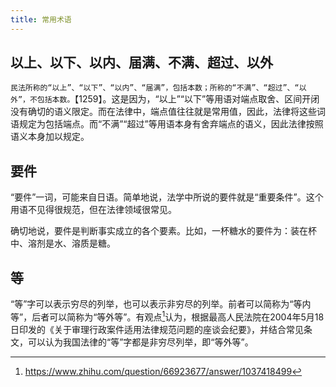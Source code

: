 ```yaml
---
title: 常用术语
---
```


## 以上、以下、以内、届满、不满、超过、以外

`民法所称的“以上”、“以下”、“以内”、“届满”，包括本数；所称的“不满”、“超过”、“以外”，不包括本数。`【1259】。这是因为，“以上”“以下”等用语对端点取舍、区间开闭没有确切的语义限定。而在法律中，端点值往往就是常用值，因此，法律将这些词语规定为包括端点。而“不满”“超过”等用语本身有舍弃端点的语义，因此法律按照语义本身加以规定。

## 要件

“要件”一词，可能来自日语。简单地说，法学中所说的要件就是“重要条件”。这个用语不见得很规范，但在法律领域很常见。

确切地说，要件是判断事实成立的各个要素。比如，一杯糖水的要件为：装在杯中、溶剂是水、溶质是糖。

## 等

“等”字可以表示穷尽的列举，也可以表示非穷尽的列举。前者可以简称为“等内等”，后者可以简称为“等外等”。有观点[^1]认为，根据最高人民法院在2004年5月18日印发的《关于审理行政案件适用法律规范问题的座谈会纪要》，并结合常见条文，可以认为我国法律的“等”字都是非穷尽列举，即“等外等”。

[^1]: https://www.zhihu.com/question/66923677/answer/1037418499